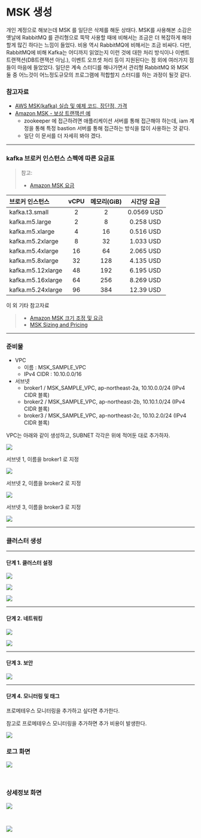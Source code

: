 # MSK 생성

개인 계정으로 해보는데 MSK 를 일단은 삭제를 해둔 상태다. MSK를 사용해본 소감은 옛날에 RabbitMQ 를 관리형으로 뚝딱 사용할 때에 비해서는 조금은 더 복잡하게 해야할게 많긴 하다는 느낌이 들었다. 비용 역시 RabbitMQ에 비해서는 조금 비싸다. 다만, RabbitMQ에 비해 Kafka는 어디까지 읽었는지 이런 것에 대한 처리 방식이나 이벤트 트랜잭션(DB트랜잭션 아님.), 이벤트 오프셋 처리 등이 지원된다는 점 외에 여러가지 점들이 마음에 들었었다. 일단은 계속 스터디를 해나가면서 관리형 RabbitMQ 와 MSK 둘 중 어느것이 어느정도규모의 프로그램에 적합할지 스터디를 하는 과정이 될것 같다. 



### 참고자료

- [AWS MSK(kafka) 실습 및 예제 코드, 장단점, 가격](https://blog.voidmainvoid.net/299)
- [Amazon MSK - 보상 트랜잭션 예](https://sharplee7.tistory.com/151)
  - zookeeper 에 접근하려면 애플리케이션 서버를 통해 접근해야 하는데, iam 계정을 통해 특정 bastion 서버를 통해 접근하는 방식을 많이 사용하는 것 같다. 
  - 일단 이 문서를 더 자세히 봐야 겠다.




---

### kafka 브로커 인스턴스 스펙에 따른 요금표

> 참고: 
>
> - [Amazon MSK 요금](https://aws.amazon.com/ko/msk/pricing/)



| 브로커 인스턴스   | vCPU | 메모리(GiB) | 시간당 요금 |
| :---------------- | :--: | :---------: | :---------: |
| kafka.t3.small    |  2   |      2      | 0.0569 USD  |
| kafka.m5.large    |  2   |      8      |  0.258 USD  |
| kafka.m5.xlarge   |  4   |     16      |  0.516 USD  |
| kafka.m5.2xlarge  |  8   |     32      |  1.033 USD  |
| kafka.m5.4xlarge  |  16  |     64      |  2.065 USD  |
| kafka.m5.8xlarge  |  32  |     128     |  4.135 USD  |
| kafka.m5.12xlarge |  48  |     192     |  6.195 USD  |
| kafka.m5.16xlarge |  64  |     256     |  8.269 USD  |
| kafka.m5.24xlarge |  96  |     384     |  12.39 USD  |

이 외 기타 참고자료

> -  [Amazon MSK 크기 조정 및 요금](https://docs.aws.amazon.com/console/msk/instancetype-best-practices)
> - [MSK Sizing and Pricing](https://view.officeapps.live.com/op/view.aspx?src=https%3A%2F%2Fdy7oqpxkwhskb.cloudfront.net%2FMSK_Sizing_Pricing.xlsx&wdOrigin=BROWSELINK)





---

### 준비물

- VPC
  - 이름 : MSK_SAMPLE_VPC
  - IPv4 CIDR : 10.10.0.0/16
- 서브넷
  - broker1 / MSK_SAMPLE_VPC, ap-northeast-2a, 10.10.0.0/24 (IPv4 CIDR 블록)
  - broker2 / MSK_SAMPLE_VPC, ap-northeast-2b, 10.10.1.0/24 (IPv4 CIDR 블록)
  - broker3 / MSK_SAMPLE_VPC, ap-northeast-2c, 10.10.2.0/24 (IPv4 CIDR 블록)







VPC는 아래와 같이 생성하고, SUBNET 각각은 위에 적어둔 대로 추가하자.

![](./img/MSK-CREATION/1.png)



서브넷 1, 이름을 broker1 로 지정

![](./img/MSK-CREATION/SUBNET-1.png)

서브넷 2, 이름을 broker2 로 지정

![](./img/MSK-CREATION/SUBNET-2.png)

서브넷 3, 이름을 broker3 로 지정

![](./img/MSK-CREATION/SUBNET-3.png)







---

### 클러스터 생성

---

#### 단계 1. 클러스터 설정

![](./img/MSK-CREATION/2.png)





![](./img/MSK-CREATION/3.png)





![](./img/MSK-CREATION/4.png)



---

#### 단계 2. 네트워킹

![](./img/MSK-CREATION/5.png)



![](./img/MSK-CREATION/6.png)



---

#### 단계 3. 보안

![](./img/MSK-CREATION/7.png)



---

#### 단계 4. 모니터링 및 태그

프로메테우스 모니터링을 추가하고 싶다면 추가한다.

참고로 프로메테우스 모니터링을 추가하면 추가 비용이 발생한다.

![](./img/MSK-CREATION/8.png)



### 로그 화면

![](./img/MSK-CREATION/LOG-1.png)

<br>



### 상세정보 화면

![](./img/MSK-CREATION/MSK-DETAIL-1.png)

<br>



![](./img/MSK-CREATION/MSK-DETAIL-2.png)

<br>
